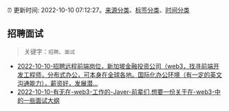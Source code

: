 :alarm_clock: 更新时间: 2022-10-10 07:12:27。[来源分类](../README.md)、[标签分类](../TAGS.md)、[时间分类](../TIMELINE.md)

## 招聘面试


> 关键字：`招聘`、`面试`



- [2022-10-10-招聘远程前端岗位，新加坡金融投资公司（web3，找寻前端开发工程师，分布式办公，可本身在全球各地。国际化办公环境（有一定的英文沟通能力），薪资好，发展潜...](https://www.v2ex.com/t/885780) 
- [2022-10-10-有无在-web3-工作的-Javer-前辈们,想要一份关于在-web3-中的一些面试大纲](https://www.v2ex.com/t/885754) 